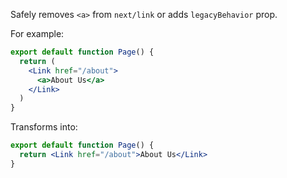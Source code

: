 Safely removes `<a>` from `next/link` or adds `legacyBehavior` prop.

For example:

```jsx
export default function Page() {
  return (
    <Link href="/about">
      <a>About Us</a>
    </Link>
  )
}
```

Transforms into:

```jsx
export default function Page() {
  return <Link href="/about">About Us</Link>
}
```
